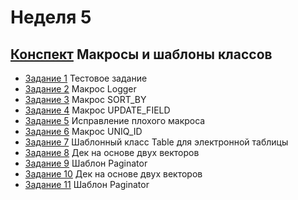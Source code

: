 # Неделя 5
## [Конспект](week_5.pdf) Макросы и шаблоны классов

* [Задание 1](01_Programming_Assignment/README.md) Тестовое задание
* [Задание 2](02_Practice_Programming_Assignment/README.md) Макрос Logger
* [Задание 3](03_Practice_Programming_Assignment/README.md) Макрос SORT_BY
* [Задание 4](04_Programming_Assignment/README.md) Макрос UPDATE_FIELD
* [Задание 5](05_Practice_Programming_Assignment/README.md) Исправление плохого макроса
* [Задание 6](06_Programming_Assignment/README.md) Макрос UNIQ_ID
* [Задание 7](07_Programming_Assignment/README.md) Шаблонный класс Table для электронной таблицы
* [Задание 8](08_Practice_Programming_Assignment/README.md) Дек на основе двух векторов
* [Задание 9](09_Programming_Assignment/README.md) Шаблон Paginator
* [Задание 10](10_Programming_Assignment/README.md) Дек на основе двух векторов
* [Задание 11](11_Programming_Assignment/README.md) Шаблон Paginator
